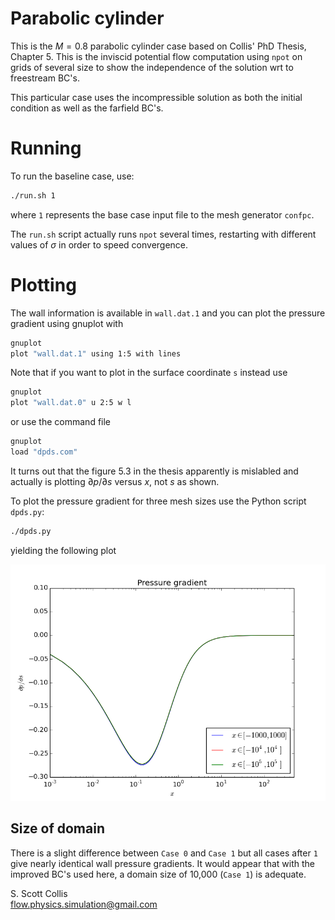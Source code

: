 # Parabolic cylinder

This is the $M=0.8$ parabolic cylinder case based on Collis'
PhD Thesis, Chapter 5.  This is the inviscid potential flow
computation using `npot` on grids of several size to show
the independence of the solution wrt to freestream BC's.

This particular case uses the incompressible solution as
both the initial condition as well as the farfield BC's.

# Running

To run the baseline case, use:
```bash
./run.sh 1
```
where `1` represents the base case input file to the mesh
generator `confpc`.  

The `run.sh` script actually runs `npot` several times, restarting
with different values of $\sigma$ in order to speed convergence.

# Plotting

The wall information is available in `wall.dat.1` and you can 
plot the pressure gradient using gnuplot with
```bash
gnuplot
plot "wall.dat.1" using 1:5 with lines
```
Note that if you want to plot in the surface coordinate `s` instead
use
```bash
gnuplot 
plot "wall.dat.0" u 2:5 w l
```
or use the command file
```bash
gnuplot
load "dpds.com"
```
It turns out that the figure 5.3 in the thesis apparently is 
mislabled and actually is plotting $\partial p/\partial s$ versus
$x$, not $s$ as shown.

To plot the pressure gradient for three mesh sizes use the Python
script `dpds.py`:
```bash
./dpds.py
```
yielding the following plot

![Pressure gradient](https://github.com/sscollis/lns3d/blob/master/test/pcyl/sweep=35/M=0.8/dpds.png)

## Size of domain

There is a slight difference between `Case 0` and `Case 1` but all cases 
after `1` give nearly identical wall pressure gradients.   It would appear 
that with the improved BC's used here, a domain size of 10,000 (`Case 1`)
is adequate.

S. Scott Collis\
flow.physics.simulation@gmail.com
